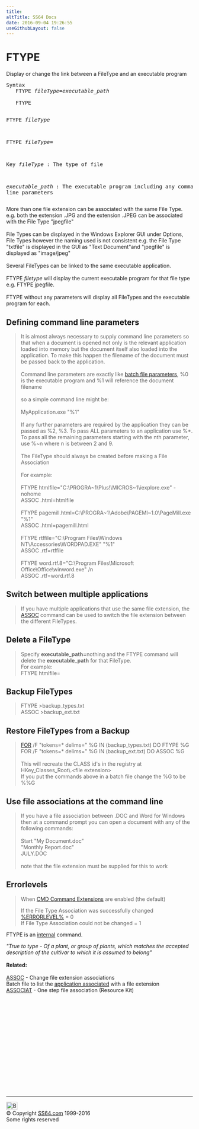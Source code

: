 ```yaml
---
title:
altTitle: SS64 Docs
date: 2016-09-04 19:26:55
useGithubLayout: false
---
```

<!-- #BeginLibraryItem "/Library/head_nt.lbi" --><!-- #EndLibraryItem --><h1>FTYPE</h1> 
<p>Display or change the link between a FileType and an executable 
program</p>
<pre>Syntax
   FTYPE <i>fileType</i>=<i>executable_path</i><br>
   FTYPE

   FTYPE <i>fileType</i>

   FTYPE <i>fileType</i>=

Key
   <i>fileType</i>        : The type of file

   <i>executable_path</i> : The executable program including any command line parameters</pre>
<p> More than one file extension can be associated with the same 
File Type.<br>
e.g. both the extension .JPG and the extension .JPEG can be associated with 
the File Type "jpegfile"<br>
<br>
File Types can be displayed in the Windows Explorer GUI under  Options, File Types however the naming used is not consistent e.g. the File Type "txtfile" is displayed in the GUI as "Text Document"and "jpegfile" is displayed as "image/jpeg"<br>
<br>
Several FileTypes can be linked to the same executable application.<br>
<br>
<span class="code">FTYPE <i>filetype</i> </span>will display the current executable program for that file type e.g. <span class="code">FTYPE jpegfile</span>.<br>
<br>
<span class="code">FTYPE</span> without any parameters will display all FileTypes and the executable program for each.</p>
<h2>  Defining command line parameters</h2>
<blockquote>
<p>  It is almost always necessary to supply command line parameters so that when a document is opened not only is the relevant application loaded into memory but the document itself also loaded into the application. To make this happen the filename of the document must be passed back to the application. <br>
  <br>
  Command line parameters are exactly like <a href="syntax-args.html">batch file parameters</a>, %0 is the executable program and %1 will reference the document filename<br>
  <br>
  so a simple command line might be:<br>
  <span class="code"><br>
  MyApplication.exe "%1"<br>
  </span><br>
  If any further parameters are required by the application they can be passed as %2, %3. To pass ALL parameters to an application use %*. To pass all the remaining parameters starting with the nth parameter, use %~n where n is between 2 and 9. <br>
  <br>
  The FileType should always be created before making a File Association<br>
  <br>
  For example:<br>
  <span class="code"><br>
  FTYPE htmlfile="C:\PROGRA~1\Plus!\MICROS~1\iexplore.exe" -nohome<br>
  ASSOC .html=htmlfile<br>
  <br>
  FTYPE pagemill.html=C:\PROGRA~1\Adobe\PAGEMI~1.0\PageMill.exe "%1"<br>
  ASSOC .html=pagemill.html<br>
  <br>
  FTYPE rtffile="C:\Program Files\Windows NT\Accessories\WORDPAD.EXE" "%1"<br>
  ASSOC .rtf=rtffile<br>
  <br>
  FTYPE word.rtf.8="C:\Program Files\Microsoft Office\Office\winword.exe" /n<br>
ASSOC .rtf=word.rtf.8</span></p>
</blockquote>
<h2>Switch between multiple applications</h2>
<blockquote>
<p>  If you have multiple applications that use the same file extension, the <a href="assoc.html">ASSOC</a> 
command can be used to switch the file extension between the different FileTypes.</p>
</blockquote>
<h2> Delete a FileType</h2>
<blockquote>
<p>  Specify <b>executable_path=</b>nothing and the FTYPE command will delete the 
  <b>executable_path</b> for that FileType. <br>
  For example:<br>
FTYPE htmlfile=</p>
</blockquote>
<h2>Backup  FileTypes</h2>
<blockquote>
<p><b><span class="code"></span></b><span class="code">FTYPE &gt;backup_types.txt<br>
ASSOC &gt;backup_ext.txt</span></p>
</blockquote>
<h2>Restore  FileTypes from a Backup</h2>
<blockquote>
<p><span class="code"><a href="for.html">FOR</a> /F "tokens=* delims=" %G IN (backup_types.txt) DO 
    FTYPE %G<br>
  FOR /F "tokens=* delims=" %G IN (backup_ext.txt) DO ASSOC %G</span><br>
  <br>
  This will recreate the CLASS id's in the registry at HKey_Classes_Root\.&lt;file 
  extension&gt; <br>
If you put the commands above in a batch file change the %G to be %%G</p>
</blockquote>
<h2>Use file associations at the command line</h2>
<blockquote>
<p>  If you have a file association between .DOC and Word for Windows then at a command prompt you can open a document with any of the following commands:<br>
  <br>
  <span class="code">Start "My Document.doc"<br>
  "Monthly Report.doc"<br>
  JULY.DOC</span><br>
  <br>
note that the file extension must be supplied for this to work</p>
</blockquote>
<h2>Errorlevels</h2>
<blockquote>
<p> When <a href="cmd.html">CMD Command Extensions</a> are enabled (the default)</p>
<p>If the File Type Association was successfully changed <a href="errorlevel.html">%ERRORLEVEL%</a> = 0<br>
If File Type Association could not be changed = 1</p>
</blockquote>
<p>FTYPE is an <a href="syntax-internal.html">internal</a> command.</p>
<p><i class="quote">"True to type - Of a plant, or group of plants, which matches the accepted description of the cultivar to which it is assumed to belong"</i><br>
<br>
<b>Related:</b><br>
<br>
<a href="assoc.html">ASSOC</a> - Change file extension associations <br>
Batch file to list the <a href="fassoc.txt">application associated</a> with a file extension <br>
<a href="associate.html">ASSOCIAT</a> - One step file association (Resource Kit)</p><!-- #BeginLibraryItem "/Library/foot_nt.lbi" --><p>
<!-- windows300 -->
<ins class="adsbygoogle" style="display:inline-block;width:300px;height:250px" data-ad-client="ca-pub-6140977852749469" data-ad-slot="7649547908"></ins>
<script>
(adsbygoogle = window.adsbygoogle || []).push({});
</script></p>
<hr>
<div id="bl" class="footer"><a href="ftype.html#"><img src="../images/top.png" width="30" height="22" alt="Back to the Top"></a></div>
<div id="br" class="footer, tagline">© Copyright <a href="http://ss64.com/">SS64.com</a> 1999-2016<br>
Some rights reserved</div><!-- #EndLibraryItem -->

